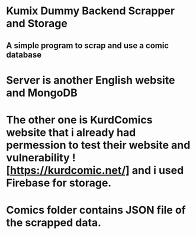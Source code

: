 # Kumix Dummy Backend Scrapper and Storage
## A simple program to scrap and use a comic database
# Server is another English website and MongoDB
# The other one is KurdComics website that i already had permession to test their website and vulnerability ![https://kurdcomic.net/] and i used Firebase for storage.
# Comics folder contains JSON file of the scrapped data.
